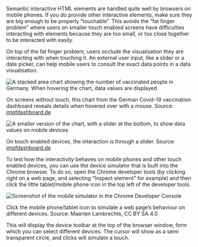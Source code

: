 Semantic interactive HTML elements are handled quite well by browsers on mobile phones. If you do provide other interactive elements, make sure they are big enough to be properly “touchable”. This avoids the “fat finger problem” where users on smaller touch enabled screens have difficulties interacting with elements because they are too small, or too close together to be interacted with easily.

On top of the fat finger problem, users occlude the visualisation they are interacting with when touching it. An external user input, like a slider or a date picker, can help mobile users to consult the exact data points in a data visualisation.

![A stacked area chart showing the number of vaccinated people in Germany. When hovering the chart, data values are displayed](Accessible%20interactivity%201a5231a2445b406ab293908e35bc18c6/impfdashboard-desktop.png)

On screens without touch, this chart from the German Covid-19 vaccination dashboard reveals details when hovered over with a mouse. Source: [impfdashboard.de](https://impfdashboard.de/en/)

<p class='center'>
<img src='Accessible%20interactivity%201a5231a2445b406ab293908e35bc18c6/impfdashboard-mobile.png' alt='A smaller version of the chart, with a slider at the bottom, to show data values on mobile devices' class='max-400' />
</p>

On touch enabled devices, the interaction is through a slider. Source: [impfdashboard.de](https://impfdashboard.de/en/)

To test how the interactivity behaves on mobile phones and other touch enabled devices, you can use the device simulator that is built into the Chrome browser. To do so, open the Chrome developer tools (by clicking right on a web page, and selecting “Inspect element” for example) and then click the little tablet/mobile phone icon in the top left of the developer tools.

![Screenshot of the mobile simulator in the Chrome Developer Console](Accessible%20interactivity%201a5231a2445b406ab293908e35bc18c6/chrome-device-simulator.png)

Click the mobile phone/tablet icon to simulate a web page’s behaviour on different devices. Source: Maarten Lambrechts, CC BY SA 4.0

This will display the device toolbar at the top of the browser window, form which you can select different devices. The cursor will show as a semi transparent circle, and clicks will simulate a touch.
